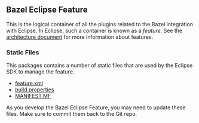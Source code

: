 ## Bazel Eclipse Feature

This is the logical container of all the plugins related to the Bazel integration with Eclipse.
In Eclipse, such a container is known as a *feature*.
See the [architecture document](../../docs/dev/architecture.md) for more information about features.

### Static Files

This packages contains a number of static files that are used by the Eclipse SDK to manage the feature.

- [feature.xml](feature.xml)
- [build.properties](build.properties)
- [MANIFEST.MF](META-INF/MANIFEST.MF)

As you develop the Bazel Eclipse Feature, you may need to update these files.
Make sure to commit them back to the Git repo.

